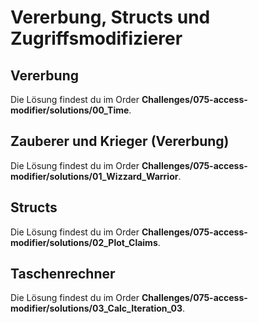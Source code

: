 # Vererbung, Structs und Zugriffsmodifizierer

## Vererbung

Die Lösung findest du im Order **Challenges/075-access-modifier/solutions/00_Time**.

## Zauberer und Krieger (Vererbung)

Die Lösung findest du im Order **Challenges/075-access-modifier/solutions/01_Wizzard_Warrior**.

## Structs

Die Lösung findest du im Order **Challenges/075-access-modifier/solutions/02_Plot_Claims**.

## Taschenrechner

Die Lösung findest du im Order **Challenges/075-access-modifier/solutions/03_Calc_Iteration_03**.
